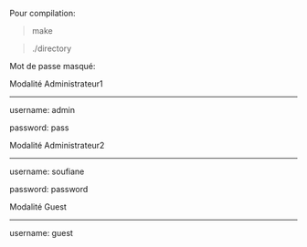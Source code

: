 Pour compilation:

>make

>./directory



Mot de passe masqué:

Modalité Administrateur1

--------------------------------------

username: admin

password: pass

Modalité Administrateur2

--------------------------------------

username: soufiane

password: password

Modalité Guest

--------------------------------------
username: guest
